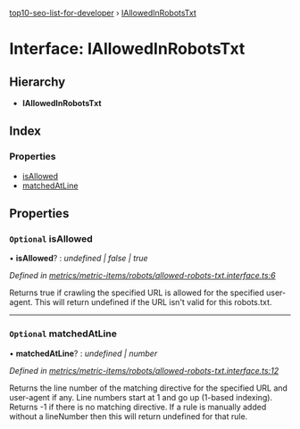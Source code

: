 [top10-seo-list-for-developer](../README.md) › [IAllowedInRobotsTxt](iallowedinrobotstxt.md)

# Interface: IAllowedInRobotsTxt

## Hierarchy

* **IAllowedInRobotsTxt**

## Index

### Properties

* [isAllowed](iallowedinrobotstxt.md#optional-isallowed)
* [matchedAtLine](iallowedinrobotstxt.md#optional-matchedatline)

## Properties

### `Optional` isAllowed

• **isAllowed**? : *undefined | false | true*

*Defined in [metrics/metric-items/robots/allowed-robots-txt.interface.ts:6](https://github.com/deepcrawl/top10-seo-list-for-developer/blob/3d51198/src/metrics/metric-items/robots/allowed-robots-txt.interface.ts#L6)*

Returns true if crawling the specified URL is allowed for the specified user-agent.
This will return undefined if the URL isn't valid for this robots.txt.

___

### `Optional` matchedAtLine

• **matchedAtLine**? : *undefined | number*

*Defined in [metrics/metric-items/robots/allowed-robots-txt.interface.ts:12](https://github.com/deepcrawl/top10-seo-list-for-developer/blob/3d51198/src/metrics/metric-items/robots/allowed-robots-txt.interface.ts#L12)*

Returns the line number of the matching directive for the specified URL and user-agent if any.
Line numbers start at 1 and go up (1-based indexing).
Returns -1 if there is no matching directive. If a rule is manually added without a lineNumber then this will return undefined for that rule.
